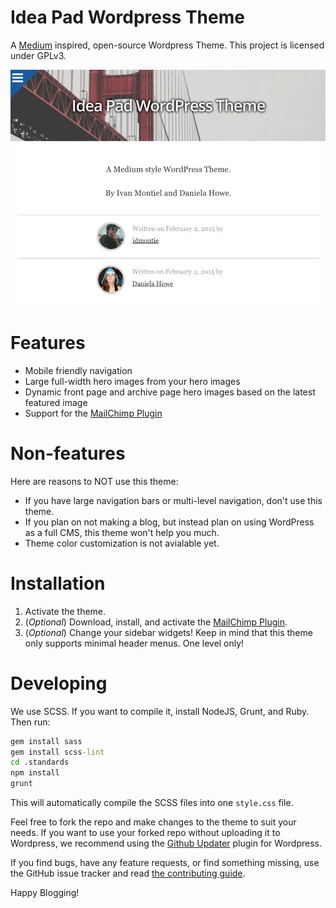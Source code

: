 # Idea Pad Wordpress Theme

A [Medium](http://medium.com) inspired, open-source Wordpress Theme.  This project is licensed under GPLv3.

![Idea Pad Preview](/screenshot.png)

# Features

* Mobile friendly navigation
* Large full-width hero images from your hero images
* Dynamic front page and archive page hero images based on the latest featured image
* Support for the [MailChimp Plugin](https://wordpress.org/plugins/mailchimp-for-wp/)

# Non-features

Here are reasons to NOT use this theme:

* If you have large navigation bars or multi-level navigation, don't use this theme.
* If you plan on not making a blog, but instead plan on using WordPress as a full CMS, this theme won't help you much.
* Theme color customization is not avialable yet.

# Installation

1. Activate the theme.
2. (*Optional*) Download, install, and activate the [MailChimp Plugin](https://wordpress.org/plugins/mailchimp-for-wp/).
3. (*Optional*) Change your sidebar widgets! Keep in mind that this theme only supports minimal header menus. One level only!

# Developing

We use SCSS.  If you want to compile it, install NodeJS, Grunt, and Ruby. Then run:

```cmd
gem install sass
gem install scss-lint
cd .standards
npm install
grunt
```

This will automatically compile the SCSS files into one `style.css` file.

Feel free to fork the repo and make changes to the theme to suit your needs.  If you want to use your forked repo without uploading it to Wordpress, we recommend using the [Github Updater](https://github.com/afragen/github-updater) plugin for Wordpress.

If you find bugs, have any feature requests, or find something missing, use the GitHub issue tracker and read [the contributing guide](CONTRIBUTING.md).

Happy Blogging!